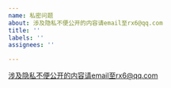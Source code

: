 ```yaml
---
name: 私密问题
about: 涉及隐私不便公开的内容请email至rx6@qq.com
title: ''
labels: ''
assignees: ''

---
```


涉及隐私不便公开的内容请email至rx6@qq.com
